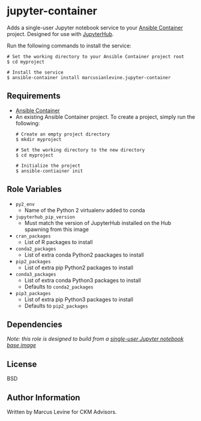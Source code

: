 # jupyter-container

Adds a single-user Jupyter notebook service to your [Ansible Container](https://github.com/ansible/ansible-container) project. Designed for use with [JupyterHub](https://github.com/jupyterhub/jupyterhub).

Run the following commands
to install the service:

```
# Set the working directory to your Ansible Container project root
$ cd myproject

# Install the service
$ ansible-container install marcusianlevine.jupyter-container
```

## Requirements

- [Ansible Container](https://github.com/ansible/ansible-container)
- An existing Ansible Container project. To create a project, simply run the following:
    ```
    # Create an empty project directory
    $ mkdir myproject

    # Set the working directory to the new directory
    $ cd myproject

    # Initialize the project
    $ ansible-contiainer init
    ```

## Role Variables

* `py2_env`
    * Name of the Python 2 virtualenv added to conda
* `jupyterhub_pip_version`
    * Must match the version of JupyterHub installed on the Hub spawning from this image
* `cran_packages`
    * List of R packages to install
* `conda2_packages`
    * List of extra conda Python2 paackages to install
* `pip2_packages`
    * List of extra pip Python2 packages to install
* `conda3_packages`
    * List of extra conda Python3 packages to install
    * Defaults to `conda2_packages`
* `pip3_packages`
    * List of extra pip Python3 packages to install
    * Defaults to `pip2_packages`


## Dependencies

*Note: this role is designed to build from a [single-user Jupyter notebook base image](https://hub.docker.com/r/jupyterhub/singleuser/)*

## License

BSD

## Author Information

Written by Marcus Levine for CKM Advisors.
